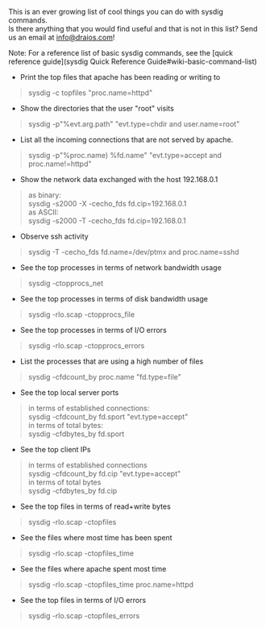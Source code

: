 This is an ever growing list of cool things you can do with sysdig commands.  
Is there anything that you would find useful and that is not in this list? Send us an email at info@draios.com!
  
Note: For a reference list of basic sysdig commands, see the [quick reference guide](sysdig Quick Reference Guide#wiki-basic-command-list)  
  
* Print the top files that apache has been reading or writing to
> sysdig -c topfiles "proc.name=httpd"

* Show the directories that the user "root" visits
> sysdig -p"%evt.arg.path" "evt.type=chdir and user.name=root"

* List all the incoming connections that are not served by apache.
> sysdig -p"%proc.name) %fd.name" "evt.type=accept and proc.name!=httpd"

* Show the network data exchanged with the host 192.168.0.1  
> as binary:  
> sysdig -s2000 -X -cecho_fds fd.cip=192.168.0.1  
as ASCII:  
> sysdig -s2000 -T -cecho_fds fd.cip=192.168.0.1

* Observe ssh activity
> sysdig -T -cecho_fds fd.name=/dev/ptmx and proc.name=sshd

* See the top processes in terms of network bandwidth usage
> sysdig -ctopprocs_net

* See the top processes in terms of disk bandwidth usage
> sysdig -rlo.scap -ctopprocs_file

* See the top processes in terms of I/O errors
> sysdig -rlo.scap -ctopprocs_errors

* List the processes that are using a high number of files
> sysdig -cfdcount_by proc.name "fd.type=file"

* See the top local server ports  
> in terms of established connections:  
> sysdig -cfdcount_by fd.sport "evt.type=accept"  
> in terms of total bytes:  
> sysdig -cfdbytes_by fd.sport

* See the top client IPs  
> in terms of established connections  
> sysdig -cfdcount_by fd.cip "evt.type=accept"  
> in terms of total bytes  
> sysdig -cfdbytes_by fd.cip

* See the top files in terms of read+write bytes
> sysdig -rlo.scap -ctopfiles

* See the files where most time has been spent
> sysdig -rlo.scap -ctopfiles_time

* See the files where apache spent most time
> sysdig -rlo.scap -ctopfiles_time proc.name=httpd

* See the top files in terms of I/O errors
> sysdig -rlo.scap -ctopfiles_errors
